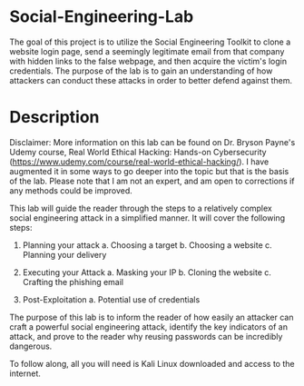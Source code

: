 # Social-Engineering-Lab
The goal of this project is to utilize the Social Engineering Toolkit to clone a website login page, send a seemingly legitimate email from that company with hidden links to the false webpage, and then acquire the victim's login credentials. The purpose of the lab is to gain an understanding of how attackers can conduct these attacks in order to better defend against them.

# Description
Disclaimer: More information on this lab can be found on Dr. Bryson Payne's Udemy course, Real World Ethical Hacking: Hands-on Cybersecurity (https://www.udemy.com/course/real-world-ethical-hacking/). I have augmented it in some ways to go deeper into the topic but that is the basis of the lab. Please note that I am not an expert, and am open to corrections if any methods could be improved.

This lab will guide the reader through the steps to a relatively complex social engineering attack in a simplified manner. It will cover the following steps:
1) Planning your attack
     a. Choosing a target
     b. Choosing a website
     c. Planning your delivery

2) Executing your Attack
     a. Masking your IP
     b. Cloning the website
     c. Crafting the phishing email

3) Post-Exploitation
     a. Potential use of credentials

The purpose of this lab is to inform the reader of how easily an attacker can craft a powerful social engineering attack, identify the key indicators of an attack, and prove to the reader why reusing passwords can be incredibly dangerous.

To follow along, all you will need is Kali Linux downloaded and access to the internet.
